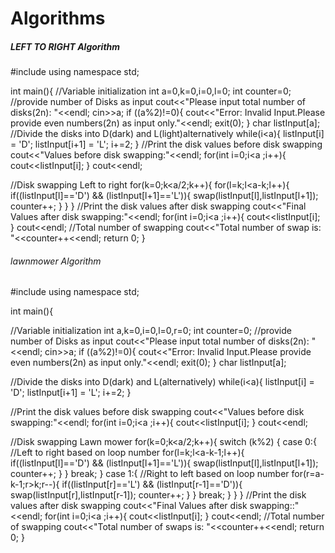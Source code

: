 # Algorithms
##### LEFT TO RIGHT Algorithm  ##################################

#include <iostream>
using namespace std;

int main(){
//Variable initialization
int a=0,k=0,i=0,l=0;
int counter=0;
//provide number of Disks as input
cout<<"Please input total number of disks(2n): "<<endl;
cin>>a;
if ((a%2)!=0){
cout<<"Error: Invalid Input.Please provide even numbers(2n) as input only."<<endl;
exit(0);
}
char listInput[a];
//Divide the disks into D(dark) and L(light)alternatively
while(i<a){
 listInput[i] = 'D';
 listInput[i+1] = 'L';
 i+=2;
}
//Print the disk values before disk swapping
cout<<"Values before disk swapping:"<<endl;
for(int i=0;i<a ;i++){
cout<<listInput[i];
}
cout<<endl;

//Disk swapping Left to right
for(k=0;k<a/2;k++){
     for(l=k;l<a-k;l++){
       if((listInput[l]=='D') && (listInput[l+1]=='L')){
         swap(listInput[l],listInput[l+1]);
         counter++;
     }
   }
}
//Print the disk values after disk swapping
cout<<"Final Values after disk swapping:"<<endl;
for(int i=0;i<a ;i++){
cout<<listInput[i];
}
cout<<endl;
//Total number of swapping
cout<<"Total number of swap is: "<<counter++<<endl;
return 0;
}


###### lawnmower Algorithm ##################################

#include <iostream>
using namespace std;

int main(){

//Variable initialization
int a,k=0,i=0,l=0,r=0;
int counter=0;
//provide number of Disks as input
cout<<"Please input total number of disks(2n): "<<endl;
cin>>a;
if ((a%2)!=0){
cout<<"Error: Invalid Input.Please provide even numbers(2n) as input only."<<endl;
exit(0);
}
char listInput[a];

//Divide the disks into D(dark) and L(alternatively)
while(i<a){
 listInput[i] = 'D';
 listInput[i+1] = 'L';
 i+=2;
}

//Print the disk values before disk swapping
cout<<"Values before disk swapping:"<<endl;
for(int i=0;i<a ;i++){
cout<<listInput[i];
}
cout<<endl;

//Disk swapping Lawn mower
for(k=0;k<a/2;k++){
  switch (k%2) {
    case 0:{
      //Left to right based on loop number
       for(l=k;l<a-k-1;l++){
       if((listInput[l]=='D') && (listInput[l+1]=='L')){
           swap(listInput[l],listInput[l+1]);
           counter++;
                     }
                  }
            break;
           }
     case 1:{
      //Right to left based on loop number
      for(r=a-k-1;r>k;r--){
      if((listInput[r]=='L') && (listInput[r-1]=='D')){
          swap(listInput[r],listInput[r-1]);
          counter++;
                        }
                   }
            break;
           }
     }
}
//Print the disk values after disk swapping
cout<<"Final Values after disk swapping::"<<endl;
for(int i=0;i<a ;i++){
cout<<listInput[i];
}
cout<<endl;
//Total number of swapping
cout<<"Total number of swaps is: "<<counter++<<endl;
return 0;
}
